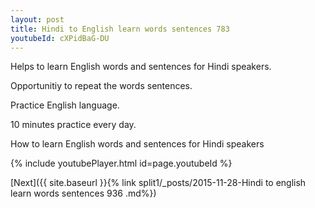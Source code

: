 ```yaml
---
layout: post
title: Hindi to English learn words sentences 783 
youtubeId: cXPidBaG-DU
---
```

 
 
Helps to learn English words and sentences for Hindi speakers.

Opportunitiy to repeat the words sentences. 

Practice English language. 
 
10 minutes practice every day. 
 
How to learn English words and sentences for Hindi speakers 
 
{% include youtubePlayer.html id=page.youtubeId %}
 
 
[Next]({{ site.baseurl }}{% link  split1/_posts/2015-11-28-Hindi to english learn words sentences 936 .md%})
 
